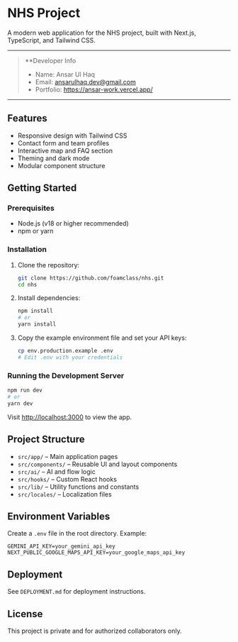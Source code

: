 # NHS Project

A modern web application for the NHS project, built with Next.js, TypeScript, and Tailwind CSS.

---

> **Developer Info 
> - Name: Ansar Ul Haq
> - Email: ansarulhaq.dev@gmail.com
> - Portfolio: https://ansar-work.vercel.app/

---

## Features
- Responsive design with Tailwind CSS
- Contact form and team profiles
- Interactive map and FAQ section
- Theming and dark mode
- Modular component structure

## Getting Started

### Prerequisites
- Node.js (v18 or higher recommended)
- npm or yarn

### Installation
1. Clone the repository:
   ```bash
   git clone https://github.com/foamclass/nhs.git
   cd nhs
   ```
2. Install dependencies:
   ```bash
   npm install
   # or
   yarn install
   ```
3. Copy the example environment file and set your API keys:
   ```bash
   cp env.production.example .env
   # Edit .env with your credentials
   ```

### Running the Development Server
```bash
npm run dev
# or
yarn dev
```

Visit [http://localhost:3000](http://localhost:3000) to view the app.

## Project Structure
- `src/app/` – Main application pages
- `src/components/` – Reusable UI and layout components
- `src/ai/` – AI and flow logic
- `src/hooks/` – Custom React hooks
- `src/lib/` – Utility functions and constants
- `src/locales/` – Localization files

## Environment Variables
Create a `.env` file in the root directory. Example:
```
GEMINI_API_KEY=your_gemini_api_key
NEXT_PUBLIC_GOOGLE_MAPS_API_KEY=your_google_maps_api_key
```

## Deployment
See `DEPLOYMENT.md` for deployment instructions.

## License
This project is private and for authorized collaborators only.
